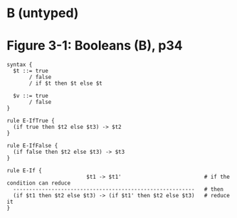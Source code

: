 # B (untyped)
# Figure 3-1: Booleans (B), p34

    syntax {
      $t ::= true
           / false
           / if $t then $t else $t

      $v ::= true
           / false
    }

    rule E-IfTrue {
      (if true then $t2 else $t3) -> $t2
    }

    rule E-IfFalse {
      (if false then $t2 else $t3) -> $t3
    }

    rule E-If {
                             $t1 -> $t1'                          # if the condition can reduce
      ---------------------------------------------------------   # then
      (if $t1 then $t2 else $t3) -> (if $t1' then $t2 else $t3)   # reduce it
    }
